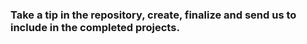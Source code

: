 ### Take a tip in the repository, create, finalize and send us to include in the completed projects.